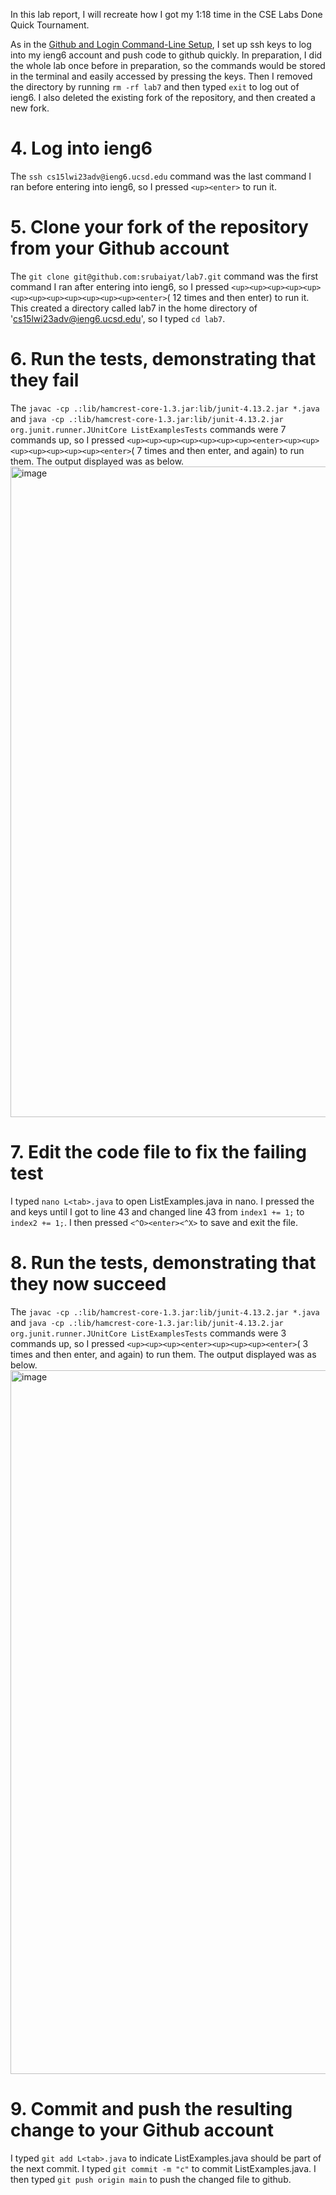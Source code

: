 In this lab report, I will recreate how I got my 1:18 time in the CSE Labs Done Quick Tournament.

As in the [Github and Login Command-Line Setup](https://ucsd-cse15l-w23.github.io/week/week7/#github-and-login-command-line-setup), I set up ssh keys to log into my ieng6 account and push code to github quickly.
In preparation, I did the whole lab once before in preparation, so the commands would be stored in the terminal and easily accessed by pressing the <up> keys. Then I removed the directory by running `rm -rf lab7` and then typed `exit` to log out of ieng6. I also deleted the existing fork of the repository, and then created a new fork.

# 4. Log into ieng6
  
The `ssh cs15lwi23adv@ieng6.ucsd.edu` command was the last command I ran before entering into ieng6, so I pressed `<up><enter>` to run it.
 
# 5. Clone your fork of the repository from your Github account
  
The `git clone git@github.com:srubaiyat/lab7.git` command was the first command I ran after entering into ieng6, so I pressed `<up><up><up><up><up><up><up><up><up><up><up><up><enter>`(<up> 12 times and then enter) to run it. This created a directory called lab7 in the home directory of 'cs15lwi23adv@ieng6.ucsd.edu', so I typed `cd lab7`. 
 
# 6. Run the tests, demonstrating that they fail
  
The `javac -cp .:lib/hamcrest-core-1.3.jar:lib/junit-4.13.2.jar *.java` and `java -cp .:lib/hamcrest-core-1.3.jar:lib/junit-4.13.2.jar org.junit.runner.JUnitCore ListExamplesTests` commands were 7 commands up, so I pressed `<up><up><up><up><up><up><up><enter><up><up><up><up><up><up><up><enter>`(<up> 7 times and then enter, and again) to run them.
The output displayed was as below.
<img width="1041" alt="image" src="https://user-images.githubusercontent.com/122497388/221401292-d150b4a8-8f45-4285-80f4-afa26adccd7d.png">

# 7. Edit the code file to fix the failing test

I typed `nano L<tab>.java` to open ListExamples.java in nano. I pressed the <down> and <right> keys until I got to line 43 and changed line 43 from `index1 += 1;` to `index2 += 1;`. I then pressed `<^O><enter><^X>` to save and exit the file. 
  
# 8. Run the tests, demonstrating that they now succeed
 
The `javac -cp .:lib/hamcrest-core-1.3.jar:lib/junit-4.13.2.jar *.java` and `java -cp .:lib/hamcrest-core-1.3.jar:lib/junit-4.13.2.jar org.junit.runner.JUnitCore ListExamplesTests` commands were 3 commands up, so I pressed `<up><up><up><enter><up><up><up><enter>`(<up> 3 times and then enter, and again) to run them.
The output displayed was as below.
<img width="1126" alt="image" src="https://user-images.githubusercontent.com/122497388/221401332-36ced86f-cdbb-40b3-a128-5a00c563fb08.png">
  
# 9. Commit and push the resulting change to your Github account
 
I typed `git add L<tab>.java` to indicate ListExamples.java should be part of the next commit. I typed `git commit -m "c"` to commit ListExamples.java. I then typed `git push origin main` to push the changed file to github. 

  
